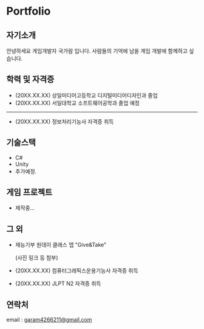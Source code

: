 # Portfolio

## 자기소개
안녕하세요 게임개발자 국가람 입니다. 사람들의 기억에 남을 게임 개발에 함께하고 싶습니다.

## 학력 및 자격증
* (20XX.XX.XX) 상일미디어고등학교 디지털미디어디자인과 졸업
* (20XX.XX.XX) 서일대학교 소프트웨어공학과 졸업 예정
--------
   
* (20XX.XX.XX) 정보처리기능사 자격증 취득   

## 기술스택
* C#
* Unity
* 추가예정.   

## 게임 프로젝트
* 제작중...

## 그 외
* 재능기부 원데이 클래스 앱 "Give&Take"

    (사진 링크 등 첨부)

* (20XX.XX.XX) 컴퓨터그래픽스운용기능사 자격증 취득
* (20XX.XX.XX) JLPT N2 자격증 취득

## 연락처
email : garam4266211@gmail.com
